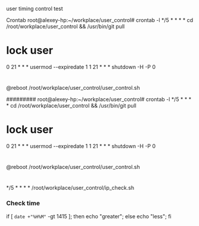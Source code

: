 user timing control
test

Crontab
root@alexey-hp:~/workplace/user_control# crontab -l
*/5 * * * * cd /root/workplace/user_control && /usr/bin/git pull
# lock user
0 21 * * * usermod --expiredate 1
1 21 * * * shutdown -H -P 0
#
@reboot /root/workplace/user_control/user_control.sh

#########
root@alexey-hp:~/workplace/user_control# crontab -l
*/5 * * * * cd /root/workplace/user_control && /usr/bin/git pull
# lock user
0 21 * * * usermod --expiredate 1
1 21 * * * shutdown -H -P 0
#
@reboot /root/workplace/user_control/user_control.sh
#
*/5 * * * * /root/workplace/user_control/ip_check.sh

### Check time
if [ `date +"%H%M"` -gt 1415 ]; 
    then 
    echo "greater";
else 
    echo "less";
fi
